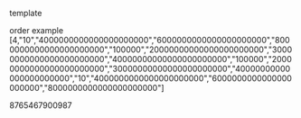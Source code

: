 template

order example
[4,"10","4000000000000000000000","6000000000000000000000","8000000000000000000000","100000","20000000000000000000000","30000000000000000000000","40000000000000000000000","100000","20000000000000000000000","30000000000000000000000","40000000000000000000000","10","4000000000000000000000","6000000000000000000000","8000000000000000000000"]

8765467900987
